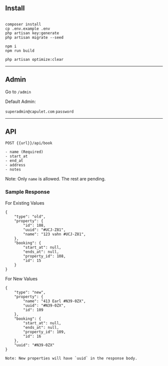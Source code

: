 ## Install

```

composer install
cp .env.example .env
php artisan key:generate
php artisan migrate --seed

npm i
npm run build

php artisan optimize:clear

```

---

## Admin

Go to `/admin`

Default Admin:

`superadmin@capulet.com`
`password`

---


## API

```
POST {{url}}/api/book

- name (Required)
- start_at
- end_at
- address
- notes

```

Note: Only `name` is allowed. The rest are pending.

### Sample Response

For Existing Values

```
{
    "type": "old",
    "property": {
        "id": 108,
        "uuid": "#UCJ-Z81",
        "name": "123 vahn #UCJ-Z81",
    },
    "booking": {
        "start_at": null,
        "ends_at": null,
        "property_id": 108,
        "id": 15
    }
}

```

For New Values

```
{
    "type": "new",
    "property": {
        "name": "413 Earl #N39-0ZX",
        "uuid": "#N39-0ZX",
        "id": 109
    },
    "booking": {
        "start_at": null,
        "ends_at": null,
        "property_id": 109,
        "id": 16
    },
    "uuid": "#N39-0ZX"
}

Note: New properties will have `uuid` in the response body. 

```